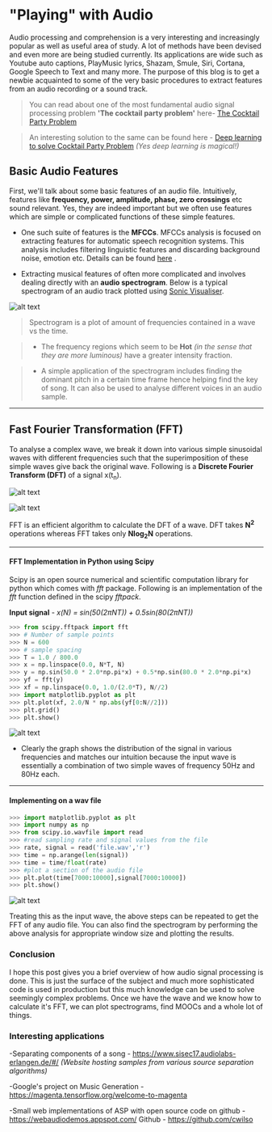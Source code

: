 **"Playing" with Audio**
================


Audio processing and comprehension is a very interesting and increasingly popular as well as useful area of study. A lot of methods have been devised and even more are being studied currently. Its applications are wide such as Youtube auto captions, PlayMusic lyrics, Shazam, Smule, Siri, Cortana, Google Speech to Text and many more. The purpose of this blog is to get a newbie acquainted to some of the very basic procedures to extract features from an audio recording or a sound track.


>You can read about one of the most fundamental audio signal processing problem <B>'The cocktail party problem'</B> here-
 [The Cocktail Party Problem](http://www.brainfacts.org/sensing-thinking-behaving/awareness-and-attention/articles/2013/the-cocktail-party-problem/)
 
 
 >An interesting solution to the same can be found here -
 [Deep learning to solve Cocktail Party Problem](https://www.technologyreview.com/s/537101/deep-learning-machine-solves-the-cocktail-party-problem/)  *(Yes deep learning is magical!)*
 
 
 
 

Basic Audio Features
-------------


First, we'll talk about some basic features of an audio file. Intuitively, features like **frequency, power, amplitude, phase, zero crossings** etc sound relevant. Yes, they are indeed important but we often use features which are simple or complicated functions of these simple features.


- One such suite of features is the **MFCCs**. MFCCs analysis is focused on extracting features for automatic speech recognition systems. This analysis includes filtering linguistic features and discarding background noise, emotion etc. Details can be found [here](http://practicalcryptography.com/miscellaneous/machine-learning/guide-mel-frequency-cepstral-coefficients-mfccs/) .


- Extracting musical features of often more complicated and involves dealing directly with an **audio spectrogram**.  Below is a typical spectrogram of an audio track plotted using [Sonic Visualiser](http://www.sonicvisualiser.org/).


![alt text](http://imgur.com/Hk3MI1g.jpg "Spectrogram")



> Spectrogram is a plot of amount of frequencies contained in a wave vs the time.


> - The frequency regions which seem to be **Hot** *(in the sense that they are more luminous)* have a greater intensity fraction.


> - A simple application of the spectrogram includes finding the dominant pitch in a certain time frame hence helping find the key of song. It can also be used to analyse different voices in an audio sample.





----------------------------------------------
Fast Fourier Transformation (FFT)
-----------


To analyse a complex wave, we break it down into various simple sinusoidal waves with different frequencies such that the superimposition of these simple waves give back the original wave. 
Following is a **Discrete Fourier Transform (DFT)** of a signal x(t<sub>n</sub>).


![alt text](http://imgur.com/2zNT7zh.png "DFT Equation")


![alt text](http://imgur.com/ukBWTN8.png "Symbols")


FFT is an efficient algorithm to calculate the DFT of a wave. DFT takes **N<sup>2</sup>** operations whereas FFT takes only **Nlog<sub>2</sub>N** operations.


----------------------
<h4>FFT Implementation in Python using <b>Scipy</b></h4>


Scipy is an open source numerical and scientific computation library for python which comes with *fft* package. Following is an implementation of the *fft* function defined in the scipy *fftpack*. 


**Input signal** - *x(N) = sin(50(2πNT)) + 0.5sin(80(2πNT))*


```python
>>> from scipy.fftpack import fft
>>> # Number of sample points
>>> N = 600
>>> # sample spacing
>>> T = 1.0 / 800.0
>>> x = np.linspace(0.0, N*T, N)
>>> y = np.sin(50.0 * 2.0*np.pi*x) + 0.5*np.sin(80.0 * 2.0*np.pi*x)
>>> yf = fft(y)
>>> xf = np.linspace(0.0, 1.0/(2.0*T), N//2)
>>> import matplotlib.pyplot as plt
>>> plt.plot(xf, 2.0/N * np.abs(yf[0:N//2]))
>>> plt.grid()
>>> plt.show()
```


![alt text](http://i.imgur.com/NPoqeJZ.png "FFT")


- Clearly the graph shows the distribution of the signal in various frequencies and matches our intuition because the input wave is essentially a combination of two simple waves of frequency 50Hz and 80Hz each.


--------------
<h4>Implementing on a wav file</h4>


```python
>>> import matplotlib.pyplot as plt
>>> import numpy as np
>>> from scipy.io.wavfile import read
>>> #read sampling rate and signal values from the file
>>> rate, signal = read('file.wav','r')
>>> time = np.arange(len(signal))
>>> time = time/float(rate)
>>> #plot a section of the audio file
>>> plt.plot(time[7000:10000],signal[7000:10000])
>>> plt.show()

```


![alt text](http://imgur.com/K4liL3B.png "FFT wave file")


<above steps link to FFT using scipy>
Treating this as the input wave, the above steps can be repeated to get the FFT of any audio file. You can also find the spectrogram by performing the above analysis for appropriate window size and plotting the results.  




<h3>Conclusion</h3>


I hope this post gives you a brief overview of how audio signal processing is done. This is just the surface of the subject and much more sophisticated code is used in production but this much knowledge can be used to solve seemingly complex problems. Once we have the wave and we know how to calculate it's FFT, we can plot spectrograms, find MOOCs and a whole lot of things.  


<h3>Interesting applications</h3>  



-Separating components of a song - https://www.sisec17.audiolabs-erlangen.de/#/   *(Website hosting samples from various source separation algorithms)*  


-Google's project on Music Generation - https://magenta.tensorflow.org/welcome-to-magenta  


-Small web implementations of ASP with open source code on github - https://webaudiodemos.appspot.com/    Github - https://github.com/cwilso  

